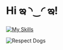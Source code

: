 # Hi ఇ ◝‿◜ ఇ! 

[![My Skills](https://skillicons.dev/icons?i=js,c,cpp,python,solidity,linux,latex,ipfs,bash,nodejs,pytorch&theme=light)](https://skillicons.dev)

![Respect Dogs](https://img.shields.io/badge/Respect-Dogs-ff69b4)


